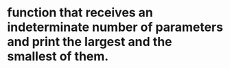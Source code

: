 # function that receives an indeterminate number of parameters and print the largest and the smallest of them.